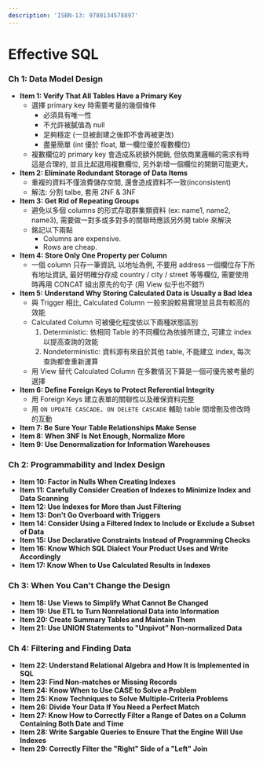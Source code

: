 ```yaml
---
description: 'ISBN-13: 9780134578897'
---
```


# Effective SQL

### Ch 1: Data Model Design

* **Item 1: Verify That All Tables Have a Primary Key**
  * 選擇 primary key 時需要考量的幾個條件
    - 必須具有唯一性
    - 不允許被膩值為 null
    - 足夠穩定 (一旦被創建之後即不會再被更改)
    - 盡量簡單 (int 優於 float, 單一欄位優於複數欄位)
  * 複數欄位的 primary key 會造成系統額外開銷, 但依商業邏輯的需求有時這是合理的, 並且比起選用複數欄位, 另外新增一個欄位的開銷可能更大。
* **Item 2: Eliminate Redundant Storage of Data Items**
  * 重複的資料不僅浪費儲存空間, 還會造成資料不一致(inconsistent)
  * 解法: 分割 talbe, 套用 2NF & 3NF
* **Item 3: Get Rid of Repeating Groups**
  * 避免以多個 columns 的形式存取群集類資料 (ex: name1, name2, name3), 需要做一對多或多對多的關聯時應該另外開 table 來解決
  * 銘記以下兩點
    * Columns are expensive.
    * Rows are cheap.
* **Item 4: Store Only One Property per Column**
  * 一個 column 只存一筆資訊, 以地址為例, 不要用 address 一個欄位存下所有地址資訊, 最好明確分存成 country / city / street 等等欄位, 需要使用時再用 CONCAT 組出原先的句子 (用 View 似乎也不錯?)
* **Item 5: Understand Why Storing Calculated Data is Usually a Bad Idea**
  * 與 Trigger 相比, Calculated Column 一般來說較易實現並且具有較高的效能
  * Calculated Column 可被優化程度依以下兩種狀態區別
    1. Deterministic: 依相同 Table 的不同欄位為依據所建立, 可建立 index 以提高查詢的效能
    1. Nondeterministic: 資料源有來自於其他 table, 不能建立 index, 每次查詢都會重新運算
  * 用 View 替代 Calculated Column 在多數情況下算是一個可優先被考量的選擇
* **Item 6: Define Foreign Keys to Protect Referential Integrity**
  * 用 Foreign Keys 建立表單的關聯性以及確保資料完整
  * 用 `ON UPDATE CASCADE`、`ON DELETE CASCADE` 輔助 table 間增刪及修改時的互動
* **Item 7: Be Sure Your Table Relationships Make Sense**
* **Item 8: When 3NF Is Not Enough, Normalize More**
* **Item 9: Use Denormalization for Information Warehouses**

### Ch 2: Programmability and Index Design

* **Item 10: Factor in Nulls When Creating Indexes**
* **Item 11: Carefully Consider Creation of Indexes to Minimize Index and Data Scanning**
* **Item 12: Use Indexes for More than Just Filtering**
* **Item 13: Don't Go Overboard with Triggers**
* **Item 14: Consider Using a Filtered Index to Include or Exclude a Subset of Data**
* **Item 15: Use Declarative Constraints Instead of Programming Checks**
* **Item 16: Know Which SQL Dialect Your Product Uses and Write Accordingly**
* **Item 17: Know When to Use Calculated Results in Indexes**

### Ch 3: When You Can't Change the Design

* **Item 18: Use Views to Simplify What Cannot Be Changed**
* **Item 19: Use ETL to Turn Nonrelational Data into Information**
* **Item 20: Create Summary Tables and Maintain Them**
* **Item 21: Use UNION Statements to "Unpivot" Non-normalized Data**

### Ch 4: Filtering and Finding Data

* **Item 22: Understand Relational Algebra and How It is Implemented in SQL**
* **Item 23: Find Non-matches or Missing Records**
* **Item 24: Know When to Use CASE to Solve a Problem**
* **Item 25: Know Techniques to Solve Multiple-Criteria Problems**
* **Item 26: Divide Your Data If You Need a Perfect Match**
* **Item 27: Know How to Correctly Filter a Range of Dates on a Column Containing Both Date and Time**
* **Item 28: Write Sargable Queries to Ensure That the Engine Will Use Indexes**
* **Item 29: Correctly Filter the "Right" Side of a "Left" Join**
